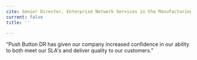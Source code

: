 ```yaml
---
cite: Senior Director, Enterprise Network Services in the Manufacturing Industry
current: false
title: ''

---
```

“Push Button DR has given our company increased confidence in our ability to both meet our SLA's and deliver quality to our customers.”